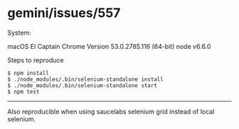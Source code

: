 # gemini/issues/557

System:

macOS El Captain
Chrome Version 53.0.2785.116 (64-bit)
node v6.6.0

Steps to reproduce

```
$ npm install
$ ./node_modules/.bin/selenium-standalone install
$ ./node_modules/.bin/selenium-standalone start
$ npm test
```

--------

Also reproducible when using saucelabs selenium grid instead of local selenium.
